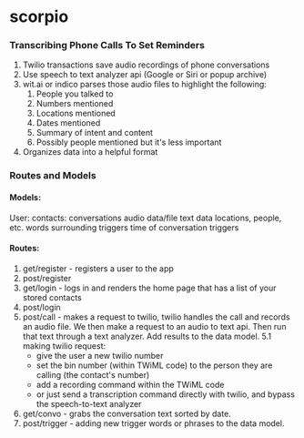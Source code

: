 # scorpio
### Transcribing Phone Calls To Set Reminders

1. Twilio transactions save audio recordings of phone conversations
2. Use speech to text analyzer api (Google or Siri or popup archive)
3. wit.ai or indico parses those audio files to highlight the following:
    1. People you talked to
    2. Numbers mentioned
    3. Locations mentioned
    4. Dates mentioned
    5. Summary of intent and content
    6. Possibly people mentioned but it's less important
4. Organizes data into a helpful format


### Routes and Models
#### Models:
User:
    contacts:
        conversations
            audio data/file
            text data
            locations, people, etc.
            words surrounding triggers
            time of conversation
    triggers
    
#### Routes:
1. get/register - registers a user to the app
2. post/register
3. get/login - logs in and renders the home page that has a list of your stored contacts
4. post/login
5. post/call - makes a request to twilio, twilio handles the call and records an audio file. We then make a request to an audio to text api. Then run that text through a text analyzer. Add results to the data model.
5.1 making twilio request: 
    - give the user a new twilio number
    - set the bin number (within TWiML code) to the person they are calling (the contact's number)
    - add a recording command within the TWiML code
    - or just send a transcription command directly with twilio, and bypass the speech-to-text analyzer
6. get/convo - grabs the conversation text sorted by date.
7. post/trigger - adding new trigger words or phrases to the data model.
